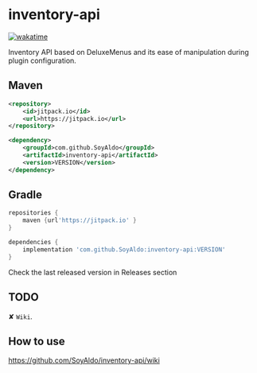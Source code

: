 # inventory-api
[![wakatime](https://wakatime.com/badge/user/0830952c-ca35-4a6e-97f4-150c1177d81f/project/312d336d-3983-4a87-b3da-abd62d865f79.svg?style=for-the-badge)](https://wakatime.com/@0830952c-ca35-4a6e-97f4-150c1177d81f/projects/mwhftmnntp)

Inventory API based on DeluxeMenus and its ease of manipulation during plugin configuration.

## Maven
```XML
<repository>
    <id>jitpack.io</id>
    <url>https://jitpack.io</url>
</repository>
```

```XML
<dependency>
    <groupId>com.github.SoyAldo</groupId>
    <artifactId>inventory-api</artifactId>
    <version>VERSION</version>
</dependency>
```
## Gradle
```groovy
repositories {
    maven {url'https://jitpack.io' }
}
```

```groovy
dependencies {
    implementation 'com.github.SoyAldo:inventory-api:VERSION'
}
```
Check the last released version in Releases section

## TODO
✘ `Wiki`.

## How to use
https://github.com/SoyAldo/inventory-api/wiki
